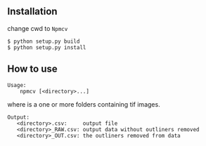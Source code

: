 

## Installation

change cwd to `Npmcv`
```
$ python setup.py build
$ python setup.py install
```
## How to use

```
Usage:
    npmcv [<directory>...]
```
where <directory> is a one or more folders containing tif images. 

```
Output:
   <directory>.csv:     output file
   <directory>_RAW.csv: output data without outliners removed  
   <directory>_OUT.csv: the outliners removed from data
```
